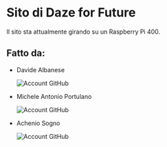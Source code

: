# Sito di Daze for Future
Il sito sta attualmente girando su un Raspberry Pi 400.
## Fatto da:
- Davide Albanese 
    <p>
    <a href="https://github.com/DocCiaoBimbi" target="_blank" style="text-decoration: none;">
        <img src="https://img.shields.io/badge/Account-GitHub-grey?style=flat-square&logo=github" alt="Account GitHub" />
    </a>
    </p>
- Michele Antonio Portulano  
    <p> <a href="https://github.com/MichyPortu08" target="_blank" style="text-decoration: none;">
        <img src="https://img.shields.io/badge/Account-GitHub-grey?style=flat-square&logo=github" alt="Account GitHub" />
    </a>
    </p>
- Achenio Sogno 
    <p> <a href="https://github.com/achenio" target="_blank" style="text-decoration: none;">
        <img src="https://img.shields.io/badge/Account-GitHub-grey?style=flat-square&logo=github" alt="Account GitHub" />
    </a>
    </p>

